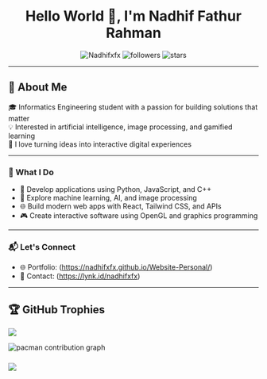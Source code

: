<h1 align="center">Hello World 👋, I'm Nadhif Fathur Rahman</h1>

<p align="center">
  <img src="https://komarev.com/ghpvc/?username=Nadhifxfx&label=Profile%20views&color=0e75b6&style=flat" alt="Nadhifxfx" />
  <img src="https://img.shields.io/github/followers/Nadhifxfx?label=Followers&style=social" alt="followers" />
  <img src="https://img.shields.io/github/stars/Nadhifxfx?affiliations=OWNER%2CCOLLABORATOR&style=social" alt="stars" />
</p>
<p align="center">
</p>

---

## 🚀 About Me

🎓 Informatics Engineering student with a passion for building solutions that matter  
💡 Interested in artificial intelligence, image processing, and gamified learning  
🎨 I love turning ideas into interactive digital experiences  

---

### 🚀 What I Do

- 🔧 Develop applications using Python, JavaScript, and C++
- 🧠 Explore machine learning, AI, and image processing
- 🌐 Build modern web apps with React, Tailwind CSS, and APIs
- 🎮 Create interactive software using OpenGL and graphics programming


---

### 📬 Let's Connect

- 🌐 Portfolio: (https://nadhifxfx.github.io/Website-Personal/)
- 📧 Contact: (https://lynk.id/nadhifxfx)

---

## 🏆 GitHub Trophies
![](https://github-profile-trophy.vercel.app/?username=Nadhifxfx&theme=tokyonight&no-frame=true&no-bg=false&margin-w=4)


<picture>
  <source media="(prefers-color-scheme: dark)" srcset="https://raw.githubusercontent.com/Nadhifxfx/Nadhifxfx/output/pacman-contribution-graph-dark.svg">
  <source media="(prefers-color-scheme: light)" srcset="https://raw.githubusercontent.com/Nadhifxfx/Nadhifxfx/output/pacman-contribution-graph.svg">
  <img alt="pacman contribution graph" src="https://raw.githubusercontent.com/Nadhifxfx/Nadhifxfx/output/pacman-contribution-graph.svg">
</picture>

###
[![](https://visitcount.itsvg.in/api?id=Nadhifxfx&icon=2&color=0)](https://visitcount.itsvg.in)
